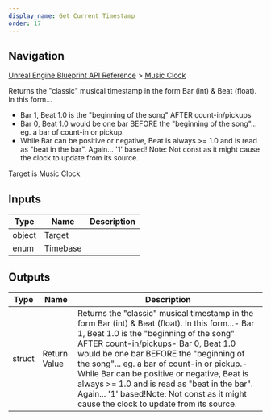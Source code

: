 ```yaml
---
display_name: Get Current Timestamp
order: 17
---
```

## Navigation

[Unreal Engine Blueprint API Reference](https://dev.epicgames.com/documentation/en-us/unreal-engine/BlueprintAPI) > [Music Clock](https://dev.epicgames.com/documentation/en-us/unreal-engine/BlueprintAPI/MusicClock)

Returns the "classic" musical timestamp in the form Bar (int) & Beat (float). In this form...

- Bar 1, Beat 1.0 is the "beginning of the song" AFTER count-in/pickups
- Bar 0, Beat 1.0 would be one bar BEFORE the "beginning of the song"... eg. a bar of count-in or pickup.
- While Bar can be positive or negative, Beat is always >= 1.0 and is read as "beat in the bar". Again... '1' based!
  Note: Not const as it might cause the clock to update from its source.

Target is Music Clock

## Inputs

| Type | Name | Description |
| --- | --- | --- |
| object | Target |  |
| enum | Timebase |  |

## Outputs

| Type | Name | Description |
| --- | --- | --- |
| struct | Return Value | Returns the "classic" musical timestamp in the form Bar (int) & Beat (float). In this form...- Bar 1, Beat 1.0 is the "beginning of the song" AFTER count-in/pickups- Bar 0, Beat 1.0 would be one bar BEFORE the "beginning of the song"... eg. a bar of count-in or pickup.- While Bar can be positive or negative, Beat is always >= 1.0 and is read as "beat in the bar". Again... '1' based!Note: Not const as it might cause the clock to update from its source. |

